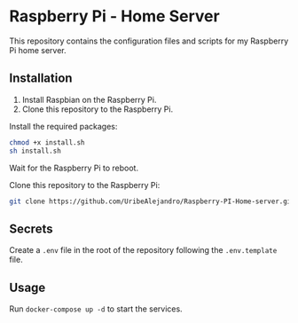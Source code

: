# Raspberry Pi - Home Server

This repository contains the configuration files and scripts for my Raspberry Pi home server.

## Installation

1. Install Raspbian on the Raspberry Pi.
2. Clone this repository to the Raspberry Pi.

Install the required packages:

```bash
chmod +x install.sh
sh install.sh
```

Wait for the Raspberry Pi to reboot.

Clone this repository to the Raspberry Pi:

```bash
git clone https://github.com/UribeAlejandro/Raspberry-PI-Home-server.git
```

## Secrets

Create a `.env` file in the root of the repository following the `.env.template` file.

## Usage

Run `docker-compose up -d` to start the services.
